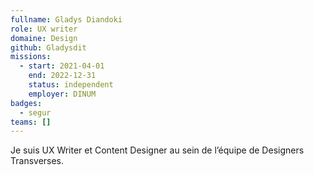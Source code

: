 ```yaml
---
fullname: Gladys Diandoki
role: UX writer
domaine: Design
github: Gladysdit
missions:
  - start: 2021-04-01
    end: 2022-12-31
    status: independent
    employer: DINUM
badges:
  - segur
teams: []
---
```

Je suis UX Writer et Content Designer au sein de l’équipe de Designers Transverses.